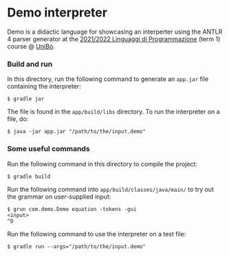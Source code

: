 # Demo interpreter

Demo is a didactic language for showcasing an interperter using the ANTLR 4 parser generator 
at the [2021/2022 Linguaggi di Programmazione](https://www.unibo.it/it/didattica/insegnamenti/insegnamento/2021/320579)
 (term 1) course @ [UniBo](https://www.unibo.it/en/). 

### Build and run

In this directory, run the following command to generate an `app.jar` file containing the interpreter:
```
$ gradle jar
```
The file is found in the `app/build/libs` directory.
To run the interpreter on a file, do:
```
$ java -jar app.jar "/path/to/the/input.demo"
```

### Some useful commands

Run the following command in this directory to compile the project:
```
$ gradle build
```

Run the following command into `app/build/classes/java/main/` to try out the grammar on user-supplied input:
```
$ grun com.demo.Demo equation -tokens -gui
<input>
^D
```

Run the following command to use the interpreter on a test file:
```
$ gradle run --args="/path/to/the/input.demo"
```
